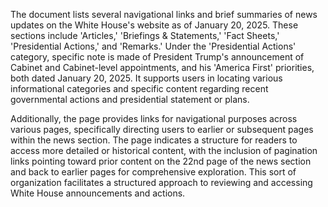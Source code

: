 The document lists several navigational links and brief summaries of news updates on the White House's website as of January 20, 2025. These sections include 'Articles,' 'Briefings & Statements,' 'Fact Sheets,' 'Presidential Actions,' and 'Remarks.' Under the 'Presidential Actions' category, specific note is made of President Trump's announcement of Cabinet and Cabinet-level appointments, and his 'America First' priorities, both dated January 20, 2025. It supports users in locating various informational categories and specific content regarding recent governmental actions and presidential statement or plans.

Additionally, the page provides links for navigational purposes across various pages, specifically directing users to earlier or subsequent pages within the news section. The page indicates a structure for readers to access more detailed or historical content, with the inclusion of pagination links pointing toward prior content on the 22nd page of the news section and back to earlier pages for comprehensive exploration. This sort of organization facilitates a structured approach to reviewing and accessing White House announcements and actions.
